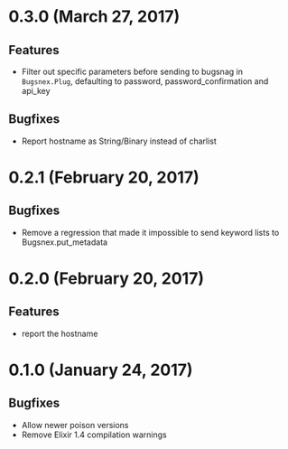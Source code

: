 # 0.3.0 (March 27, 2017)

## Features

* Filter out specific parameters before sending to bugsnag in `Bugsnex.Plug`, defaulting to password, password_confirmation and api_key

## Bugfixes

* Report hostname as String/Binary instead of charlist

# 0.2.1 (February 20, 2017)

## Bugfixes

* Remove a regression that made it impossible to send keyword lists to Bugsnex.put_metadata

# 0.2.0 (February 20, 2017)

## Features

* report the hostname

# 0.1.0 (January 24, 2017)

## Bugfixes

* Allow newer poison versions
* Remove Elixir 1.4 compilation warnings
